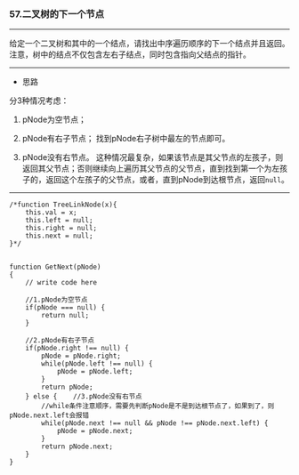 ### 57.二叉树的下一个节点

---

给定一个二叉树和其中的一个结点，请找出中序遍历顺序的下一个结点并且返回。注意，树中的结点不仅包含左右子结点，同时包含指向父结点的指针。

---

* 思路

分3种情况考虑：

1. pNode为空节点；

2. pNode有右子节点；
找到pNode右子树中最左的节点即可。

3. pNode没有右节点。
这种情况最复杂，如果该节点是其父节点的左孩子，则返回其父节点；否则继续向上遍历其父节点的父节点，直到找到第一个为左孩子的，返回这个左孩子的父节点，或者，直到pNode到达根节点，返回`null`。

---

``` JS
/*function TreeLinkNode(x){
    this.val = x;
    this.left = null;
    this.right = null;
    this.next = null;
}*/


function GetNext(pNode)
{
    // write code here
    
    //1.pNode为空节点
    if(pNode === null) {
        return null;
    }
    
    //2.pNode有右子节点
    if(pNode.right !== null) {
        pNode = pNode.right;
        while(pNode.left !== null) {
            pNode = pNode.left;
        }
        return pNode;
    } else {    //3.pNode没有右节点
        //while条件注意顺序，需要先判断pNode是不是到达根节点了，如果到了，则pNode.next.left会报错
        while(pNode.next !== null && pNode !== pNode.next.left) {
            pNode = pNode.next;
        }
        return pNode.next;
    }
}
```
